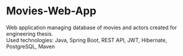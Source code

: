# Movies-Web-App
Web application managing database of movies and actors created for engineering thesis.  
Used technologies: Java, Spring Boot, REST API, JWT, Hibernate, PostgreSQL, Maven
